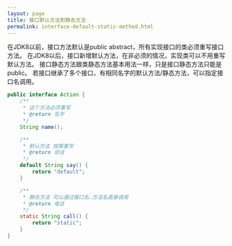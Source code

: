 ```yaml
---
layout: page
title: 接口默认方法和静态方法
permalink: interface-default-static-method.html
---
```


在JDK8以前，接口方法默认是public abstract，所有实现接口的类必须重写接口方法。
在JDK8以后，接口新增默认方法，在非必须的情况，实现类可以不用重写默认方法。
接口静态方法跟类静态方法基本用法一样，只是接口静态方法只能是public。 若接口继承了多个接口，有相同名字的默认方法/静态方法，可以指定接口名调用。

```java
public interface Action {
    /**
     * 这个方法必须重写
     * @return 名字
     */
    String name();

    /**
     * 默认方法 按需重写
     * @return 说话
     */
    default String say() {
        return "default";
    }

    /**
     * 静态方法 可以通过接口名.方法名直接调用
     * @return 电话
     */
    static String call() {
        return "static";
    }
}
```
